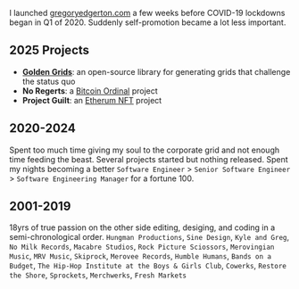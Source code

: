 I launched [gregoryedgerton.com](http://gregoryedgerton.com) a few weeks before COVID-19 lockdowns began in Q1 of 2020. Suddenly self-promotion became a lot less important.

## 2025 Projects
- **[Golden Grids](https://github.com/gregoryedgerton/golden-grids)**: an open-source library for generating grids that challenge the status quo
- **No Regerts**: a [Bitcoin Ordinal](https://www.bitcoin.com/get-started/what-are-bitcoin-ordinals/) project
- **Project Guilt**: an [Etherum NFT](https://ethereum.org/en/nft/) project

## 2020-2024
Spent too much time giving my soul to the corporate grid and not enough time feeding the beast. Several projects started but nothing released. Spent my nights becoming a better `Software Engineer` > `Senior Software Engineer` > `Software Engineering Manager` for a fortune 100.

## 2001-2019
18yrs of true passion on the other side editing, desiging, and coding in a semi-chronological order. `Hungman Productions`, `Sine Design`, `Kyle and Greg`, `No Milk Records`, `Macabre Studios`, `Rock Picture Sciossors`, `Merovingian Music`, `MRV Music`, `Skiprock`, `Merovee Records`, `Humble Humans`, `Bands on a Budget`, `The Hip-Hop Institute at the Boys & Girls Club`, `Cowerks`, `Restore the Shore`, `Sprockets`, `Merchwerks`, `Fresh Markets`

<!---
gregoryedgerton/gregoryedgerton is a ✨ special ✨ repository because its `README.md` (this file) appears on your GitHub profile.
You can click the Preview link to take a look at your changes.
--->
